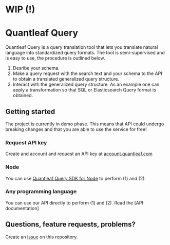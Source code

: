 # WIP (!)

# Quantleaf Query
Quantleaf Query is a query translation tool that lets you translate natural language into standardized query formats. The tool is semi-supervised and is easy to use, the procedure is outlined below. 

1. Desribe your schema.
2. Make a query request with the search text and your schema to the API to obtain a translated generalized query structure. 
3. Interact with the generalized query structure. As an example one can apply a transformation so that SQL or Elasticsearch Query format is obtained. 

## Getting started
The project is currently in demo phase. This means that API could undergo breaking changes and that you are able to use the service for free!

### Request API key
Create and account and request an API key at [account.quantleaf.com](https://account.quantleaf.com)

### Node
You can use [Quantleaf Query SDK for Node](https://github.com/quantleaf/query-sdk-node) to perform (1) and (2).

### Any programming language
You can use our API directly to perform (1) and (2). 
Read the [API documentation]


## Questions, feature requests, problems? 
Create an [issue](https://github.com/quantleaf/query/issues) on this repository.
